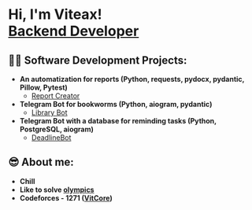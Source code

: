 <h1>Hi, I'm Viteax! <br/><a href="https://github.com/viteax">Backend Developer</a></h1>

<h2>👨‍💻 Software Development Projects:</h2>

- <b>An automatization for reports (Python, requests, pydocx, pydantic, Pillow, Pytest)</b>
  - [Report Creator](https://github.com/viteax/very-interesting-task)
- <b>Telegram Bot for bookworms (Python, aiogram, pydantic)</b>
  - [Library Bot](https://github.com/viteax/library-bot)
- <b>Telegram Bot with a database for reminding tasks (Python, PostgreSQL, aiogram)</b>
  - [DeadlineBot](https://github.com/V1teaks/Deadline-Bot)

<h2>😎 About me:</h2>

- <b>Chill</b>
- <b>Like to solve [olympics](https://github.com/viteax/olympics)</b>
- <b>Codeforces - 1271 ([VitCore](https://codeforces.com/profile/VitCore))</b>
